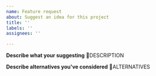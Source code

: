 ```yaml
---
name: Feature request
about: Suggest an idea for this project
title: ''
labels: ''
assignees: ''

---
```


**Describe what your suggesting**
📝DESCRIPTION

**Describe alternatives you've considered**
📝ALTERNATIVES
